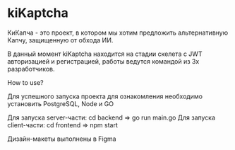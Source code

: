 # kiKaptcha


КиКапча - это проект, в котором мы хотим предложить альтернативную Капчу, защищенную от обхода ИИ.

В данный момент kiKaptcha находится на стадии скелета с JWT авторизацией и регистрацией, работы ведутся командой из 3х разработчиков.

How to use?

Для успешного запуска проекта для ознакомления необходимо установить PostgreSQL, Node и GO

Для запуска server-части: cd backend => go run main.go
Для запуска client-части: cd frontend => npm start

Дизайн-макеты выполнены в Figma
